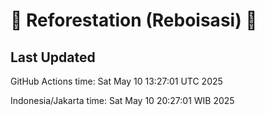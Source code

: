 
# 🌳 Reforestation (Reboisasi) 🌲

## Last Updated

GitHub Actions time: Sat May 10 13:27:01 UTC 2025

Indonesia/Jakarta time: Sat May 10 20:27:01 WIB 2025
